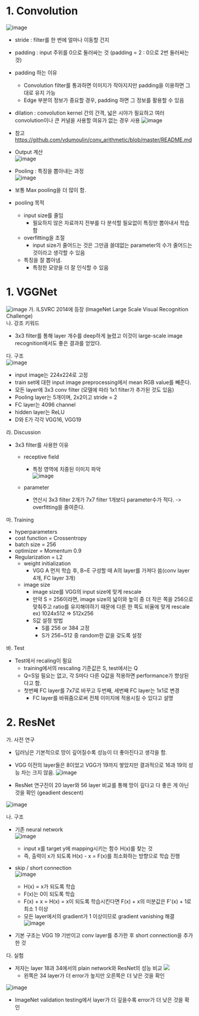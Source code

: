 # 1. Convolution

![image](https://user-images.githubusercontent.com/34912004/126892600-815b2f64-7d9e-48ac-bb90-9b08aafb0fbc.png)

- stride : filter를 한 번에 얼마나 이동할 건지
- padding : input 주위를 0으로 둘러싸는 것 (padding = 2 : 0으로 2번 둘러싸는 것)
- padding 하는 이유
    - Convolution filter를 통과하면 이미지가 작아지지만 padding을 이용하면 그대로 유지 가능
    - Edge 부분의 정보가 중요할 경우, padding 하면 그 정보를 활용할 수 있음
- dilation : convolution kernel 간의 간격, 넓은 시야가 필요하고 여러 convolution이나 큰 커널을 사용할 여유가 없는 경우 사용
![image](https://user-images.githubusercontent.com/34912004/126892702-83f411d8-3beb-4b15-bf6f-0931fb01fc45.png)

- 참고
https://github.com/vdumoulin/conv_arithmetic/blob/master/README.md
- Output 계산   
![image](https://user-images.githubusercontent.com/34912004/126892714-3d648da6-c508-4f7b-a40e-5a7eb02d6c52.png)

- Pooling : 특징을 뽑아내는 과정   
![image](https://user-images.githubusercontent.com/34912004/126892720-a215bf04-735f-4dd4-8ae8-fc1a4d77355f.png)

- 보통 Max pooling을 더 많이 함.
- pooling 목적
    - input size를 줄임
        - 필요하지 않은 자료까지 전부를 다 분석할 필요없이 특징만 뽑아내서 학습함
    - overfitting을 조절
        - input size가 줄어드는 것은 그만큼 쓸데없는 parameter의 수가 줄어드는 것이라고 생각할 수 있음
    - 특징을 잘 뽑아냄.
        - 특정한 모양을 더 잘 인식할 수 있음
# 1. VGGNet
![image](https://user-images.githubusercontent.com/34912004/126892728-5fdb4715-89c4-4301-9518-72cda96a07f0.png)
가. ILSVRC 2014에 등장 (ImageNet Large Scale Visual Recognition Challenge)   
나. 강조 키워드   
- 3x3 filter를 통해 layer 개수를 deep하게 늘렸고 이것이 large-scale image recognition에서도 좋은 결과를 얻었다.

다. 구조   
![image](https://user-images.githubusercontent.com/34912004/126892741-9623c64c-5ff7-4cd2-a61b-ee7ea17a945f.png)
- input image는 224x224로 고정
- train set에 대한 input image preprocessing에서 mean RGB value를 빼준다.
- 모든 layer에 3x3 conv filter (모델에 따라 1x1 filter가 추가된 것도 있음)
- Pooling layer는 5개이며, 2x2이고 stride = 2
- FC layer는 4096 channel
- hidden layer는 ReLU
- D와 E가 각각 VGG16, VGG19

라. Discussion
- 3x3 filter를 사용한 이유
    - receptive field
        - 특정 영역에 치중된 이미지 파악   
            ![image](https://user-images.githubusercontent.com/34912004/126892751-749add53-c80e-4459-a143-fdfdfd513db2.png)

    - parameter
        - 연산시 3x3 filter 2개가 7x7 filter 1개보다 parameter수가 적다.
            -> overfitting을 줄여준다.

마. Training
- hyperparameters
- cost function = Crossentropy
- batch size = 256
- optimizer = Momentum 0.9
- Regularization = L2
    - weight initialization
        - VGG A 먼저 학습 후, B~E 구성할 때 A의 layer를 가져다 씀(conv layer 4개, FC layer 3개) 
    - image size
        - image size를 VGG의 input size에 맞게 rescale
        - 만약 S = 256이라면, image size의 넓이와 높이 중 더 작은 쪽을 256으로 맞춰주고 ratio를 유지해야하기 때문에 다른 한 쪽도 비율에 맞게 rescale
        ex) 1024x512 => 512x256
        - S값 설정 방법
            - S를 256 or 384 고정
            - S가 256~512 중 random한 값을 갖도록 설정

바. Test
- Test에서 recaling이 필요 
    - training에서의 rescaling 기준값은 S, test에서는 Q
    - Q=S일 필요는 없고, 각 S마다 다른 Q값을 적용하면 performance가 향상된다고 함.
    - 첫번째 FC layer를 7x7로 바꾸고 두번째, 세번째 FC layer는 1x1로 변경
        - FC layer를 바꿔줌으로써 전체 이미지에 적용시킬 수 있다고 설명


# 2. ResNet
가. 사전 연구
- 딥러닝은 기본적으로 망이 깊어질수록 성능이 더 좋아진다고 생각을 함.
- VGG 이전의 layer들은 8이었고 VGG가 19까지 쌓았지만 결과적으로 16과 19의 성능 차는 크지 않음.
![image](https://user-images.githubusercontent.com/34912004/126892757-986b85e8-fcfa-4d49-94ab-25a686e58f11.png)
      
- ResNet 연구진이 20 layer와 56 layer 비교를 통해 망이 깊다고 다 좋은 게 아닌 것을 확인 (geadient descent)   

![image](https://user-images.githubusercontent.com/34912004/126892786-0638c247-35f7-4295-ada4-d997317001b1.png)

나. 구조   
- 기존 neural network   
![image](https://user-images.githubusercontent.com/34912004/126892800-44dae549-8b6e-4a1a-805e-e098f135cd54.png)
    - input x를 target y에 mapping시키는 함수 H(x)를 찾는 것
    - 즉, 출력이 x가 되도록 H(x) - x = F(x)를 최소화하는 방향으로 학습 진행
    
- skip / short connection   
![image](https://user-images.githubusercontent.com/34912004/126892805-4506537a-1401-45c1-a513-1153db57baad.png)
    - H(x) = x가 되도록 학습
    - F(x)는 0이 되도록 학습
    - F(x) + x = H(x) = x이 되도록 학습시킨다면 F(x) + x의 미분값은 F'(x) + 1로 최소 1 이상
    - 모든 layer에서의 gradient가 1 이상이므로 gradient vanishing 해결
![image](https://user-images.githubusercontent.com/34912004/126892816-bd7845ec-4a98-47f9-a5d0-34a7ad6fff21.png)
- 기본 구조는 VGG 19 기반이고 conv layer를 추가한 후 short connection을 추가한 것

다. 실험
- 저자는 layer 18과 34에서의 plain network와 ResNet의 성능 비교
![](2021-07-25-01-30-44.png)
     - 왼쪽은 34 layer가 더 error가 높지만 오른쪽은 더 낮은 것을 확인
     
![image](https://user-images.githubusercontent.com/34912004/126892831-85185e36-c825-4316-9496-58bcb502e25a.png)
- ImageNet validation testing에서 layer가 더 깊을수록 error가 더 낮은 것을 확인
